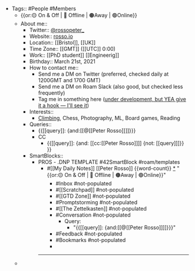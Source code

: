 - Tags:: #People #Members 
    - {{or:🟡 On & Off | 🚫 Offline | 🟠Away | 🟢Online}}
    - About me::
        - Twitter:: [@rossopeter_](https://twitter.com/rossopeter_)
        - Website:: [rosso.io](https://rosso.io)
        - Location:: [[Bristol]], [[UK]]
        - Time Zone:: [[GMT]] ([[UTC]] 0:00)
        - Work:: [[PhD student]] [[Engineerig]]
        - Birthday:: March 21st, 2021
        - How to contact me:: 
            - Send me a DM on Twitter (preferred, checked daily at 1200GMT and 1700 GMT)
            - Send me a DM on Roam Slack (also good, but checked less frequently)
            - Tag me in something here ([under development, but YEA give it a hook — I'll see it]([[Chat]]))
        - Interests::
            - [Climbing](https://www.rgs.org/geography/online-lectures/project-armenia-climbing-above-the-clouds-peter/), Chess, Photography, ML, Board games, Reading
        - Queries::
            - {{[[query]]: {and:[[@[[Peter Rosso]]]]}}}
            - CC
                - {{[[query]]: {and: [[cc:[[Peter Rosso]]]] {not: [[query]]]}}  }}
        - SmartBlocks::
            - PROS - .DNP TEMPLATE #42SmartBlock #roam/templates
                - #[[My Daily Notes]] [[Peter Rosso]] {{word-count}} [*]([[ptr]])   "{{or:🟡 On & Off | 🚫 Offline | 🟠Away | 🟢Online}}"
                    - #Inbox #not-populated
                    - #[[Scratchpad]] #not-populated
                    - #[[GTD Zone]] #not-populated
                    - #Promptstorming #not-populated
                    - #[[The Zettelkasten]] #not-populated
                    - #Conversation #not-populated
                        - Query:
                            - "{{[[query]]: {and:[[@[[Peter Rosso]]]]}}}"
                    - #Feedback  #not-populated
                    - #Bookmarks #not-populated
                    - 
                - ---
    - 
